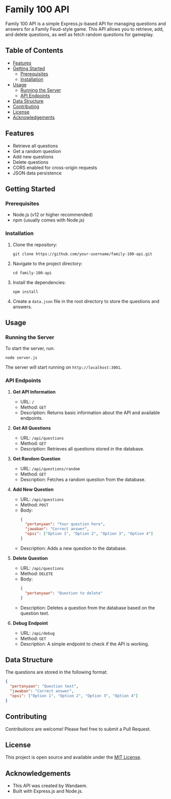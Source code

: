 # Family 100 API

Family 100 API is a simple Express.js-based API for managing questions and answers for a Family Feud-style game. This API allows you to retrieve, add, and delete questions, as well as fetch random questions for gameplay.

## Table of Contents

- [Features](#features)
- [Getting Started](#getting-started)
  - [Prerequisites](#prerequisites)
  - [Installation](#installation)
- [Usage](#usage)
  - [Running the Server](#running-the-server)
  - [API Endpoints](#api-endpoints)
- [Data Structure](#data-structure)
- [Contributing](#contributing)
- [License](#license)
- [Acknowledgements](#acknowledgements)

## Features

- Retrieve all questions
- Get a random question
- Add new questions
- Delete questions
- CORS enabled for cross-origin requests
- JSON data persistence

## Getting Started

### Prerequisites

- Node.js (v12 or higher recommended)
- npm (usually comes with Node.js)

### Installation

1. Clone the repository:
   ```
   git clone https://github.com/your-username/family-100-api.git
   ```

2. Navigate to the project directory:
   ```
   cd family-100-api
   ```

3. Install the dependencies:
   ```
   npm install
   ```

4. Create a `data.json` file in the root directory to store the questions and answers.

## Usage

### Running the Server

To start the server, run:

```
node server.js
```

The server will start running on `http://localhost:3001`.

### API Endpoints

1. **Get API Information**
   - URL: `/`
   - Method: `GET`
   - Description: Returns basic information about the API and available endpoints.

2. **Get All Questions**
   - URL: `/api/questions`
   - Method: `GET`
   - Description: Retrieves all questions stored in the database.

3. **Get Random Question**
   - URL: `/api/questions/random`
   - Method: `GET`
   - Description: Fetches a random question from the database.

4. **Add New Question**
   - URL: `/api/questions`
   - Method: `POST`
   - Body:
     ```json
     {
       "pertanyaan": "Your question here",
       "jawaban": "Correct answer",
       "opsi": ["Option 1", "Option 2", "Option 3", "Option 4"]
     }
     ```
   - Description: Adds a new question to the database.

5. **Delete Question**
   - URL: `/api/questions`
   - Method: `DELETE`
   - Body:
     ```json
     {
       "pertanyaan": "Question to delete"
     }
     ```
   - Description: Deletes a question from the database based on the question text.

6. **Debug Endpoint**
   - URL: `/api/debug`
   - Method: `GET`
   - Description: A simple endpoint to check if the API is working.

## Data Structure

The questions are stored in the following format:

```json
{
  "pertanyaan": "Question text",
  "jawaban": "Correct answer",
  "opsi": ["Option 1", "Option 2", "Option 3", "Option 4"]
}
```

## Contributing

Contributions are welcome! Please feel free to submit a Pull Request.

## License

This project is open source and available under the [MIT License](LICENSE).

## Acknowledgements

- This API was created by Wandaem.
- Built with Express.js and Node.js.
